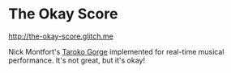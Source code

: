 The Okay Score
=================

http://the-okay-score.glitch.me

Nick Montfort's [Taroko Gorge](https://nickm.com/taroko_gorge/) implemented for real-time musical performance. It's not great, but it's okay!

